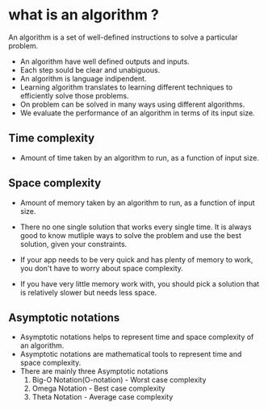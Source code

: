# what is an algorithm ?
An algorithm is a set of well-defined instructions to solve a particular problem.
- An algorithm have well defined outputs and inputs.
- Each step sould be clear and unabiguous.
- An algorithm is language indipendent.
- Learning algorithm translates to learning different techniques to efficiently solve those problems.
- On problem  can be solved in many ways using  different algorithms.
- We evaluate the performance of an algorithm in terms of its input size.

## Time complexity
- Amount of time taken by an algorithm to run, as a function of input size.

## Space complexity
- Amount of memory taken by an algorithm to run, as a function of input size.


- There no one single solution that works every single time. It is always good to know mutliple ways to solve  the problem and use  the best solution, given your constraints.

- If your app needs to be very quick and has plenty of memory to work, you don't have to worry about space complexity.
- If you have very little memory work with, you should pick a solution that is relatively slower but needs less space.

## Asymptotic notations
- Asymptotic notations helps to represent time and space complexity of an algorithm.
- Asymptotic notations are mathematical tools to represent time and space complexity.
- There are mainly three Asymptotic notations
  1. Big-O Notation(O-notation) - Worst case complexity
  2. Omega Notation - Best case complexity
  3. Theta Notation - Average case complexity